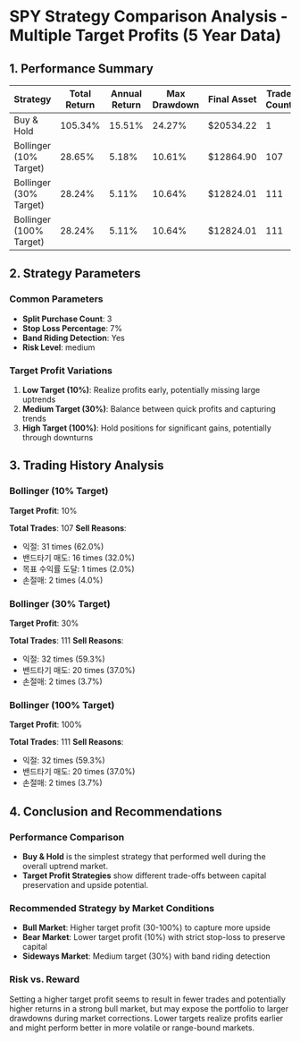 # SPY Strategy Comparison Analysis - Multiple Target Profits (5 Year Data)

## 1. Performance Summary

| Strategy | Total Return | Annual Return | Max Drawdown | Final Asset | Trade Count |
|------|----------|------------|---------|-----------|--------|
| Buy & Hold | 105.34% | 15.51% | 24.27% | $20534.22 | 1 |
| Bollinger (10% Target) | 28.65% | 5.18% | 10.61% | $12864.90 | 107 |
| Bollinger (30% Target) | 28.24% | 5.11% | 10.64% | $12824.01 | 111 |
| Bollinger (100% Target) | 28.24% | 5.11% | 10.64% | $12824.01 | 111 |

## 2. Strategy Parameters

### Common Parameters
- **Split Purchase Count**: 3
- **Stop Loss Percentage**: 7%
- **Band Riding Detection**: Yes
- **Risk Level**: medium

### Target Profit Variations
1. **Low Target (10%)**: Realize profits early, potentially missing large uptrends
2. **Medium Target (30%)**: Balance between quick profits and capturing trends
3. **High Target (100%)**: Hold positions for significant gains, potentially through downturns

## 3. Trading History Analysis

### Bollinger (10% Target)

**Target Profit**: 10%

**Total Trades**: 107
**Sell Reasons**:
- 익절: 31 times (62.0%)
- 밴드타기 매도: 16 times (32.0%)
- 목표 수익률 도달: 1 times (2.0%)
- 손절매: 2 times (4.0%)

### Bollinger (30% Target)

**Target Profit**: 30%

**Total Trades**: 111
**Sell Reasons**:
- 익절: 32 times (59.3%)
- 밴드타기 매도: 20 times (37.0%)
- 손절매: 2 times (3.7%)

### Bollinger (100% Target)

**Target Profit**: 100%

**Total Trades**: 111
**Sell Reasons**:
- 익절: 32 times (59.3%)
- 밴드타기 매도: 20 times (37.0%)
- 손절매: 2 times (3.7%)

## 4. Conclusion and Recommendations

### Performance Comparison

- **Buy & Hold** is the simplest strategy that performed well during the overall uptrend market.
- **Target Profit Strategies** show different trade-offs between capital preservation and upside potential.

### Recommended Strategy by Market Conditions

- **Bull Market**: Higher target profit (30-100%) to capture more upside
- **Bear Market**: Lower target profit (10%) with strict stop-loss to preserve capital
- **Sideways Market**: Medium target (30%) with band riding detection

### Risk vs. Reward

Setting a higher target profit seems to result in fewer trades and potentially higher returns in a strong bull market, but may expose the portfolio to larger drawdowns during market corrections. Lower targets realize profits earlier and might perform better in more volatile or range-bound markets.
